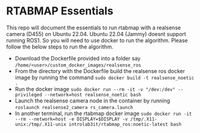 # RTABMAP Essentials

This repo will document the essentials to run rtabmap with a realsense camera (D455) on Ubuntu 22.04. Ubuntu 22.04 (Jammy) doesnt support running ROS1. So you will need to use docker to run the algorithm.  Please follow the below steps to run the algorithm.

- Download the Dockerfile provided into a folder say ``/home/<user>/custom_docker_images/realsense_ros``
- From the directory with the Dockerfile build the realsense ros docker image by running the command ``sudo docker build -t realsense_noetic .``
- Run the docker image ``sudo docker run --rm -it -v "/dev:/dev" --privileged --network=host realsense_noetic bash``
- Launch the realsense camera node in the container by running ``roslaunch realsense2_camera rs_camera.launch``
- In another terminal, run the rtabmap docker image ``sudo docker run -it --rm --network=host -e DISPLAY=$DISPLAY -v /tmp/.X11-unix:/tmp/.X11-unix introlab3it/rtabmap_ros:noetic-latest bash``
